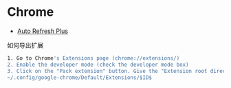 # Chrome

- [Auto Refresh Plus](https://chromewebstore.google.com/detail/auto-refresh-plus-page-mo/hgeljhfekpckiiplhkigfehkdpldcggm)

如何导出扩展

```sh
1. Go to Chrome's Extensions page (chrome://extensions/)
2. Enable the developer mode (check the developer mode box)
3. Click on the "Pack extension" button. Give the "Extension root directory" as:
~/.config/google-chrome/Default/Extensions/$ID$

```
